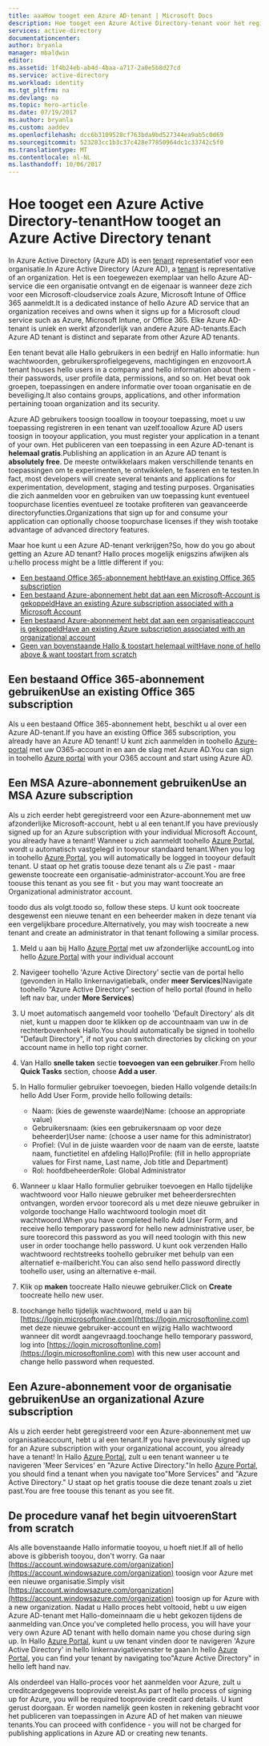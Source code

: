```yaml
---
title: aaaHow tooget een Azure AD-tenant | Microsoft Docs
description: Hoe tooget een Azure Active Directory-tenant voor het registreren en bouwen van toepassingen.
services: active-directory
documentationcenter: 
author: bryanla
manager: mbaldwin
editor: 
ms.assetid: 1f4b24eb-ab4d-4baa-a717-2a0e5b8d27cd
ms.service: active-directory
ms.workload: identity
ms.tgt_pltfrm: na
ms.devlang: na
ms.topic: hero-article
ms.date: 07/19/2017
ms.author: bryanla
ms.custom: aaddev
ms.openlocfilehash: dcc6b3109528cf763bda9bd527344ea9ab5c0d69
ms.sourcegitcommit: 523283cc1b3c37c428e77850964dc1c33742c5f0
ms.translationtype: MT
ms.contentlocale: nl-NL
ms.lasthandoff: 10/06/2017
---
```

# <a name="how-tooget-an-azure-active-directory-tenant"></a><span data-ttu-id="6a6af-103">Hoe tooget een Azure Active Directory-tenant</span><span class="sxs-lookup"><span data-stu-id="6a6af-103">How tooget an Azure Active Directory tenant</span></span>
<span data-ttu-id="6a6af-104">In Azure Active Directory (Azure AD) is een [tenant](https://msdn.microsoft.com/library/azure/jj573650.aspx#BKMK_WhatIsAnAzureADTenant) representatief voor een organisatie.</span><span class="sxs-lookup"><span data-stu-id="6a6af-104">In Azure Active Directory (Azure AD), a [tenant](https://msdn.microsoft.com/library/azure/jj573650.aspx#BKMK_WhatIsAnAzureADTenant) is representative of an organization.</span></span>  <span data-ttu-id="6a6af-105">Het is een toegewezen exemplaar van hello Azure AD-service die een organisatie ontvangt en de eigenaar is wanneer deze zich voor een Microsoft-cloudservice zoals Azure, Microsoft Intune of Office 365 aanmeldt.</span><span class="sxs-lookup"><span data-stu-id="6a6af-105">It is a dedicated instance of hello Azure AD service that an organization receives and owns when it signs up for a Microsoft cloud service such as Azure, Microsoft Intune, or Office 365.</span></span>  <span data-ttu-id="6a6af-106">Elke Azure AD-tenant is uniek en werkt afzonderlijk van andere Azure AD-tenants.</span><span class="sxs-lookup"><span data-stu-id="6a6af-106">Each Azure AD tenant is distinct and separate from other Azure AD tenants.</span></span>  

<span data-ttu-id="6a6af-107">Een tenant bevat alle Hallo gebruikers in een bedrijf en Hallo informatie: hun wachtwoorden, gebruikersprofielgegevens, machtigingen en enzovoort.</span><span class="sxs-lookup"><span data-stu-id="6a6af-107">A tenant houses hello users in a company and hello information about them - their passwords, user profile data, permissions, and so on.</span></span>  <span data-ttu-id="6a6af-108">Het bevat ook groepen, toepassingen en andere informatie over tooan organisatie en de beveiliging.</span><span class="sxs-lookup"><span data-stu-id="6a6af-108">It also contains groups, applications, and other information pertaining tooan organization and its security.</span></span>

<span data-ttu-id="6a6af-109">Azure AD gebruikers toosign tooallow in tooyour toepassing, moet u uw toepassing registreren in een tenant van uzelf.</span><span class="sxs-lookup"><span data-stu-id="6a6af-109">tooallow Azure AD users toosign in tooyour application, you must register your application in a tenant of your own.</span></span>  <span data-ttu-id="6a6af-110">Het publiceren van een toepassing in een Azure AD-tenant is **helemaal gratis**.</span><span class="sxs-lookup"><span data-stu-id="6a6af-110">Publishing an application in an Azure AD tenant is **absolutely free**.</span></span>  <span data-ttu-id="6a6af-111">De meeste ontwikkelaars maken verschillende tenants en toepassingen om te experimenten, te ontwikkelen, te faseren en te testen.</span><span class="sxs-lookup"><span data-stu-id="6a6af-111">In fact, most developers will create several tenants and applications for experimentation, development, staging and testing purposes.</span></span>  <span data-ttu-id="6a6af-112">Organisaties die zich aanmelden voor en gebruiken van uw toepassing kunt eventueel toopurchase licenties eventueel ze tootake profiteren van geavanceerde directoryfuncties.</span><span class="sxs-lookup"><span data-stu-id="6a6af-112">Organizations that sign up for and consume your application can optionally choose toopurchase licenses if they wish tootake advantage of advanced directory features.</span></span>

<span data-ttu-id="6a6af-113">Maar hoe kunt u een Azure AD-tenant verkrijgen?</span><span class="sxs-lookup"><span data-stu-id="6a6af-113">So, how do you go about getting an Azure AD tenant?</span></span>  <span data-ttu-id="6a6af-114">Hallo proces mogelijk enigszins afwijken als u:</span><span class="sxs-lookup"><span data-stu-id="6a6af-114">hello process might be a little different if you:</span></span>

* [<span data-ttu-id="6a6af-115">Een bestaand Office 365-abonnement hebt</span><span class="sxs-lookup"><span data-stu-id="6a6af-115">Have an existing Office 365 subscription</span></span>](#use-an-existing-office-365-subscription)
* [<span data-ttu-id="6a6af-116">Een bestaand Azure-abonnement hebt dat aan een Microsoft-Account is gekoppeld</span><span class="sxs-lookup"><span data-stu-id="6a6af-116">Have an existing Azure subscription associated with a Microsoft Account</span></span>](#use-an-msa-azure-subscription)
* [<span data-ttu-id="6a6af-117">Een bestaand Azure-abonnement hebt dat aan een organisatieaccount is gekoppeld</span><span class="sxs-lookup"><span data-stu-id="6a6af-117">Have an existing Azure subscription associated with an organizational account</span></span>](#use-an-organizational-azure-subscription)
* [<span data-ttu-id="6a6af-118">Geen van bovenstaande Hallo & toostart helemaal wilt</span><span class="sxs-lookup"><span data-stu-id="6a6af-118">Have none of hello above & want toostart from scratch</span></span>](#start-from-scratch)

## <a name="use-an-existing-office-365-subscription"></a><span data-ttu-id="6a6af-119">Een bestaand Office 365-abonnement gebruiken</span><span class="sxs-lookup"><span data-stu-id="6a6af-119">Use an existing Office 365 subscription</span></span>
<span data-ttu-id="6a6af-120">Als u een bestaand Office 365-abonnement hebt, beschikt u al over een Azure AD-tenant.</span><span class="sxs-lookup"><span data-stu-id="6a6af-120">If you have an existing Office 365 subscription, you already have an Azure AD tenant!</span></span> <span data-ttu-id="6a6af-121">U kunt zich aanmelden in toohello [Azure-portal](https://portal.azure.com) met uw O365-account in en aan de slag met Azure AD.</span><span class="sxs-lookup"><span data-stu-id="6a6af-121">You can sign in toohello [Azure portal](https://portal.azure.com) with your O365 account and start using Azure AD.</span></span>

## <a name="use-an-msa-azure-subscription"></a><span data-ttu-id="6a6af-122">Een MSA Azure-abonnement gebruiken</span><span class="sxs-lookup"><span data-stu-id="6a6af-122">Use an MSA Azure subscription</span></span>
<span data-ttu-id="6a6af-123">Als u zich eerder hebt geregistreerd voor een Azure-abonnement met uw afzonderlijke Microsoft-account, hebt u al een tenant.</span><span class="sxs-lookup"><span data-stu-id="6a6af-123">If you have previously signed up for an Azure subscription with your individual Microsoft Account, you already have a tenant!</span></span>  <span data-ttu-id="6a6af-124">Wanneer u zich aanmeldt toohello [Azure Portal](https://portal.azure.com), wordt u automatisch vastgelegd in tooyour standaard tenant.</span><span class="sxs-lookup"><span data-stu-id="6a6af-124">When you log in toohello [Azure Portal](https://portal.azure.com), you will automatically be logged in tooyour default tenant.</span></span> <span data-ttu-id="6a6af-125">U staat op het gratis toouse deze tenant als u Zie past - maar gewenste toocreate een organisatie-administrator-account.</span><span class="sxs-lookup"><span data-stu-id="6a6af-125">You are free toouse this tenant as you see fit - but you may want toocreate an Organizational administrator account.</span></span>

<span data-ttu-id="6a6af-126">toodo dus als volgt.</span><span class="sxs-lookup"><span data-stu-id="6a6af-126">toodo so, follow these steps.</span></span>  <span data-ttu-id="6a6af-127">U kunt ook toocreate desgewenst een nieuwe tenant en een beheerder maken in deze tenant via een vergelijkbare procedure.</span><span class="sxs-lookup"><span data-stu-id="6a6af-127">Alternatively, you may wish toocreate a new tenant and create an administrator in that tenant following a similar process.</span></span>

1. <span data-ttu-id="6a6af-128">Meld u aan bij Hallo [Azure Portal](https://portal.azure.com) met uw afzonderlijke account</span><span class="sxs-lookup"><span data-stu-id="6a6af-128">Log into hello [Azure Portal](https://portal.azure.com) with your individual account</span></span>
2. <span data-ttu-id="6a6af-129">Navigeer toohello 'Azure Active Directory' sectie van de portal hello (gevonden in Hallo linkernavigatiebalk, onder **meer Services**)</span><span class="sxs-lookup"><span data-stu-id="6a6af-129">Navigate toohello “Azure Active Directory” section of hello portal (found in hello left nav bar, under **More Services**)</span></span>
3. <span data-ttu-id="6a6af-130">U moet automatisch aangemeld voor toohello 'Default Directory' als dit niet, kunt u mappen door te klikken op de accountnaam van uw in de rechterbovenhoek Hallo.</span><span class="sxs-lookup"><span data-stu-id="6a6af-130">You should automatically be signed in toohello "Default Directory", if not you can switch directories by clicking on your account name in hello top right corner.</span></span>
4. <span data-ttu-id="6a6af-131">Van Hallo **snelle taken** sectie **toevoegen van een gebruiker**.</span><span class="sxs-lookup"><span data-stu-id="6a6af-131">From hello **Quick Tasks** section, choose **Add a user**.</span></span>
5. <span data-ttu-id="6a6af-132">In Hallo formulier gebruiker toevoegen, bieden Hallo volgende details:</span><span class="sxs-lookup"><span data-stu-id="6a6af-132">In hello Add User Form, provide hello following details:</span></span>

   * <span data-ttu-id="6a6af-133">Naam: (kies de gewenste waarde)</span><span class="sxs-lookup"><span data-stu-id="6a6af-133">Name: (choose an appropriate value)</span></span>
   * <span data-ttu-id="6a6af-134">Gebruikersnaam: (kies een gebruikersnaam op voor deze beheerder)</span><span class="sxs-lookup"><span data-stu-id="6a6af-134">User name: (choose a user name for this administrator)</span></span>
   * <span data-ttu-id="6a6af-135">Profiel: (Vul in de juiste waarden voor de naam van de eerste, laatste naam, functietitel en afdeling Hallo)</span><span class="sxs-lookup"><span data-stu-id="6a6af-135">Profile: (fill in hello appropriate values for First name, Last name, Job title and Department)</span></span>
   * <span data-ttu-id="6a6af-136">Rol: hoofdbeheerder</span><span class="sxs-lookup"><span data-stu-id="6a6af-136">Role: Global Administrator</span></span>
6. <span data-ttu-id="6a6af-137">Wanneer u klaar Hallo formulier gebruiker toevoegen en Hallo tijdelijke wachtwoord voor Hallo nieuwe gebruiker met beheerdersrechten ontvangen, worden ervoor toorecord als u met deze nieuwe gebruiker in volgorde toochange Hallo wachtwoord toologin moet dit wachtwoord.</span><span class="sxs-lookup"><span data-stu-id="6a6af-137">When you have completed hello Add User Form, and receive hello temporary password for hello new administrative user, be sure toorecord this password as you will need toologin with this new user in order toochange hello password.</span></span> <span data-ttu-id="6a6af-138">U kunt ook verzenden Hallo wachtwoord rechtstreeks toohello gebruiker met behulp van een alternatief e-mailbericht.</span><span class="sxs-lookup"><span data-stu-id="6a6af-138">You can also send hello password directly toohello user, using an alternative e-mail.</span></span>
7. <span data-ttu-id="6a6af-139">Klik op **maken** toocreate Hallo nieuwe gebruiker.</span><span class="sxs-lookup"><span data-stu-id="6a6af-139">Click on **Create** toocreate hello new user.</span></span>
8. <span data-ttu-id="6a6af-140">toochange hello tijdelijk wachtwoord, meld u aan bij [https://login.microsoftonline.com](https://login.microsoftonline.com) met deze nieuwe gebruiker-account en wijzig Hallo wachtwoord wanneer dit wordt aangevraagd.</span><span class="sxs-lookup"><span data-stu-id="6a6af-140">toochange hello temporary password, log into [https://login.microsoftonline.com](https://login.microsoftonline.com) with this new user account and change hello password when requested.</span></span>

## <a name="use-an-organizational-azure-subscription"></a><span data-ttu-id="6a6af-141">Een Azure-abonnement voor de organisatie gebruiken</span><span class="sxs-lookup"><span data-stu-id="6a6af-141">Use an organizational Azure subscription</span></span>
<span data-ttu-id="6a6af-142">Als u zich eerder hebt geregistreerd voor een Azure-abonnement met uw organisatieaccount, hebt u al een tenant.</span><span class="sxs-lookup"><span data-stu-id="6a6af-142">If you have previously signed up for an Azure subscription with your organizational account, you already have a tenant!</span></span>  <span data-ttu-id="6a6af-143">In Hallo [Azure Portal](https://portal.azure.com), zult u een tenant wanneer u te navigeren 'Meer Services' en "Azure Active Directory."</span><span class="sxs-lookup"><span data-stu-id="6a6af-143">In hello [Azure Portal](https://portal.azure.com), you should find a tenant when you navigate too"More Services" and "Azure Active Directory."</span></span>  <span data-ttu-id="6a6af-144">U staat op het gratis toouse die deze tenant zoals u ziet past.</span><span class="sxs-lookup"><span data-stu-id="6a6af-144">You are free toouse this tenant as you see fit.</span></span>

## <a name="start-from-scratch"></a><span data-ttu-id="6a6af-145">De procedure vanaf het begin uitvoeren</span><span class="sxs-lookup"><span data-stu-id="6a6af-145">Start from scratch</span></span>
<span data-ttu-id="6a6af-146">Als alle bovenstaande Hallo informatie tooyou, u hoeft niet.</span><span class="sxs-lookup"><span data-stu-id="6a6af-146">If all of hello above is gibberish tooyou, don't worry.</span></span>  <span data-ttu-id="6a6af-147">Ga naar [https://account.windowsazure.com/organization](https://account.windowsazure.com/organization) toosign voor Azure met een nieuwe organisatie.</span><span class="sxs-lookup"><span data-stu-id="6a6af-147">Simply visit [https://account.windowsazure.com/organization](https://account.windowsazure.com/organization) toosign up for Azure with a new organization.</span></span>  <span data-ttu-id="6a6af-148">Nadat u Hallo proces hebt voltooid, hebt u uw eigen Azure AD-tenant met Hallo-domeinnaam die u hebt gekozen tijdens de aanmelding van.</span><span class="sxs-lookup"><span data-stu-id="6a6af-148">Once you've completed hello process, you will have your very own Azure AD tenant with hello domain name you chose during sign up.</span></span>  <span data-ttu-id="6a6af-149">In Hallo [Azure Portal](https://portal.azure.com), kunt u uw tenant vinden door te navigeren 'Azure Active Directory' in hello linkernavigatievenster te gaan.</span><span class="sxs-lookup"><span data-stu-id="6a6af-149">In hello [Azure Portal](https://portal.azure.com), you can find your tenant by navigating too"Azure Active Directory" in hello left hand nav.</span></span>

<span data-ttu-id="6a6af-150">Als onderdeel van Hallo-proces voor het aanmelden voor Azure, zult u creditcardgegevens tooprovide vereist.</span><span class="sxs-lookup"><span data-stu-id="6a6af-150">As part of hello process of signing up for Azure, you will be required tooprovide credit card details.</span></span>  <span data-ttu-id="6a6af-151">U kunt gerust doorgaan. Er worden namelijk geen kosten in rekening gebracht voor het publiceren van toepassingen in Azure AD of het maken van nieuwe tenants.</span><span class="sxs-lookup"><span data-stu-id="6a6af-151">You can proceed with confidence - you will not be charged for publishing applications in Azure AD or creating new tenants.</span></span>

